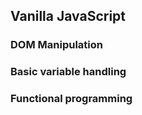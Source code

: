 ## Vanilla JavaScript 

### DOM Manipulation
### Basic variable handling
### Functional programming
